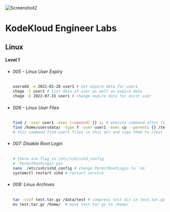 ![Screenshot2](https://github.com/youssefshibl/KodeKloud_Engineer_Labs/assets/63800183/f76ab057-8248-476a-809f-72c976168f8f)


# KodeKloud Engineer Labs

## Linux

#### Level 1

-  ###### 005 - Linux User Expiry

    ```bash
    useradd -e 2021-01-28 user1 # set expire data for user1
    chage -l user1 # list data of user as well as expire data
    chage -E 2022-07-15 user1 # change expire data for exist user 
    ```

- ###### 006 - Linux User Files

  ``````bash
  find / -user user1 -exec [command] {} \; # execute command after find 
  find /home/usersdata/ -type f -user user1 -exec cp --parents {} /test \; 
  # this command find user1 files in this dir and copy them to /test 
  ``````

- ###### 007: Disable Root Login
  ``````bash
  # there are flag in /etc/ssh/sshd_config
  # `PermitRootLogin yes`
  nano  /etc/ssh/sshd_config # change PermitRootLogin to `no`
  systemctl restart sshd # restart service
  ``````
- ###### 008: Linux Archives
  ``````bash
  tar -cvzf test.tar.gz /data/test # compress test dir in test.tar.gz
  mv test.tar.gz /home/  # move test.tar.gz to /home/
  ``````


